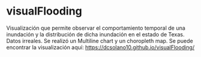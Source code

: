 # visualFlooding
Visualización que permite observar el comportamiento temporal de una inundación y la distribución de dicha inundación en el estado de Texas. 
Datos irreales.
Se realizó un Multiline chart y un choropleth map.
Se puede encontrar la visualización aquí: https://dcsolano10.github.io/visualFlooding/
